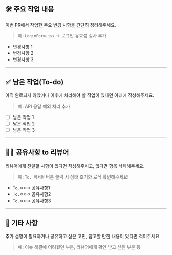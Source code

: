 ## 🛠️ 주요 작업 내용
이번 PR에서 작업한 주요 변경 사항을 간단히 정리해주세요.
> 예: `LoginForm.jsx` → 로그인 유효성 검사 추가

- 변경사항 1
- 변경사항 2
- 변경사항 3

---

## ✅ 남은 작업(To-do)
아직 완료되지 않았거나 이후에 처리해야 할 작업이 있다면 아래에 작성해주세요.
> 예: API 응답 예외 처리 추가
- [ ] 남은 작업 1
- [ ] 남은 작업 2
- [ ] 남은 작업 3

---

## 🤷‍♀️ 공유사항 to 리뷰어
리뷰어에게 전달할 사항이 있다면 작성해주시고, 없다면 항목 삭제해주세요.
> 예: `To. 박서현` 버튼 클릭 시 상태 초기화 로직 확인해주세요!

- `To.ㅇㅇㅇ` 공유사항1
- `To.ㅇㅇㅇ` 공유사항2
- `To.ㅇㅇㅇ` 공유사항3

---

## 💬 기타 사항
추가 설명이 필요하거나 공유하고 싶은 고민, 참고할 만한 내용이 있다면 적어주세요.

> 예: 이슈 해결에 어려웠던 부분, 리뷰어에게 확인 받고 싶은 부분 등
